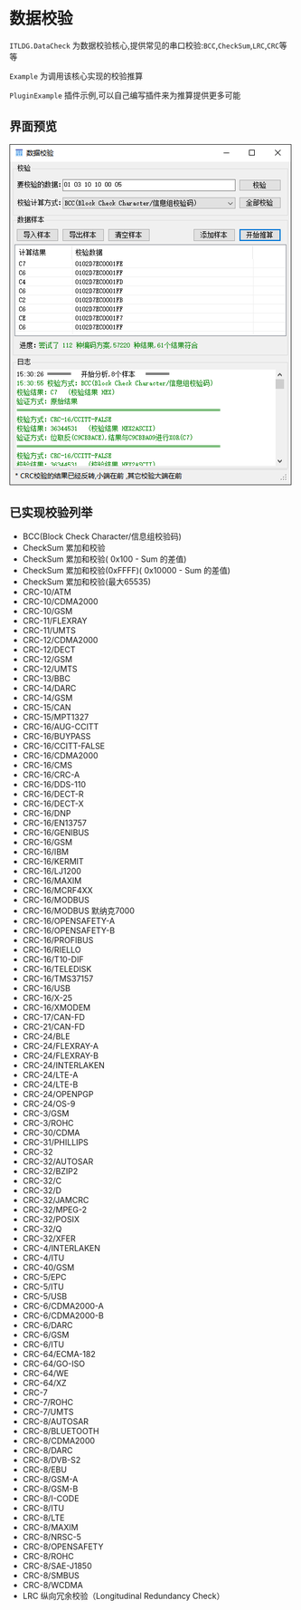 # 数据校验

`ITLDG.DataCheck` 为数据校验核心,提供常见的串口校验:`BCC`,`CheckSum`,`LRC`,`CRC`等等

`Example` 为调用该核心实现的校验推算

`PluginExample` 插件示例,可以自己编写插件来为推算提供更多可能

## 界面预览

![界面预览](/docs/main.png)


## 已实现校验列举

- BCC(Block Check Character/信息组校验码)
- CheckSum 累加和校验
- CheckSum 累加和校验( 0x100 - Sum 的差值)
- CheckSum 累加和校验(0xFFFF)( 0x10000 - Sum 的差值)
- CheckSum 累加和校验(最大65535)
- CRC-10/ATM
- CRC-10/CDMA2000
- CRC-10/GSM
- CRC-11/FLEXRAY
- CRC-11/UMTS
- CRC-12/CDMA2000
- CRC-12/DECT
- CRC-12/GSM
- CRC-12/UMTS
- CRC-13/BBC
- CRC-14/DARC
- CRC-14/GSM
- CRC-15/CAN
- CRC-15/MPT1327
- CRC-16/AUG-CCITT
- CRC-16/BUYPASS
- CRC-16/CCITT-FALSE
- CRC-16/CDMA2000
- CRC-16/CMS
- CRC-16/CRC-A
- CRC-16/DDS-110
- CRC-16/DECT-R
- CRC-16/DECT-X
- CRC-16/DNP
- CRC-16/EN13757
- CRC-16/GENIBUS
- CRC-16/GSM
- CRC-16/IBM
- CRC-16/KERMIT
- CRC-16/LJ1200
- CRC-16/MAXIM
- CRC-16/MCRF4XX
- CRC-16/MODBUS
- CRC-16/MODBUS 默纳克7000
- CRC-16/OPENSAFETY-A
- CRC-16/OPENSAFETY-B
- CRC-16/PROFIBUS
- CRC-16/RIELLO
- CRC-16/T10-DIF
- CRC-16/TELEDISK
- CRC-16/TMS37157
- CRC-16/USB
- CRC-16/X-25
- CRC-16/XMODEM
- CRC-17/CAN-FD
- CRC-21/CAN-FD
- CRC-24/BLE
- CRC-24/FLEXRAY-A
- CRC-24/FLEXRAY-B
- CRC-24/INTERLAKEN
- CRC-24/LTE-A
- CRC-24/LTE-B
- CRC-24/OPENPGP
- CRC-24/OS-9
- CRC-3/GSM
- CRC-3/ROHC
- CRC-30/CDMA
- CRC-31/PHILLIPS
- CRC-32
- CRC-32/AUTOSAR
- CRC-32/BZIP2
- CRC-32/C
- CRC-32/D
- CRC-32/JAMCRC
- CRC-32/MPEG-2
- CRC-32/POSIX
- CRC-32/Q
- CRC-32/XFER
- CRC-4/INTERLAKEN
- CRC-4/ITU
- CRC-40/GSM
- CRC-5/EPC
- CRC-5/ITU
- CRC-5/USB
- CRC-6/CDMA2000-A
- CRC-6/CDMA2000-B
- CRC-6/DARC
- CRC-6/GSM
- CRC-6/ITU
- CRC-64/ECMA-182
- CRC-64/GO-ISO
- CRC-64/WE
- CRC-64/XZ
- CRC-7
- CRC-7/ROHC
- CRC-7/UMTS
- CRC-8/AUTOSAR
- CRC-8/BLUETOOTH
- CRC-8/CDMA2000
- CRC-8/DARC
- CRC-8/DVB-S2
- CRC-8/EBU
- CRC-8/GSM-A
- CRC-8/GSM-B
- CRC-8/I-CODE
- CRC-8/ITU
- CRC-8/LTE
- CRC-8/MAXIM
- CRC-8/NRSC-5
- CRC-8/OPENSAFETY
- CRC-8/ROHC
- CRC-8/SAE-J1850
- CRC-8/SMBUS
- CRC-8/WCDMA
- LRC 纵向冗余校验（Longitudinal Redundancy Check）